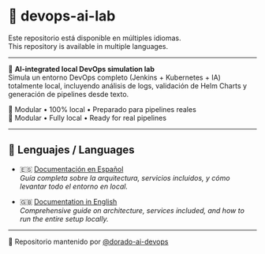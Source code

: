 # 🧪 devops-ai-lab

Este repositorio está disponible en múltiples idiomas.  
This repository is available in multiple languages.

---

🤖 **AI-integrated local DevOps simulation lab**  
Simula un entorno DevOps completo (Jenkins + Kubernetes + IA) totalmente local, incluyendo análisis de logs, validación de Helm Charts y generación de pipelines desde texto.

🧠 Modular • 100% local • Preparado para pipelines reales  
🧠 Modular • Fully local • Ready for real pipelines

---

## 📘 Lenguajes / Languages

- 🇪🇸 [Documentación en Español](./README_ES.md)  
  _Guía completa sobre la arquitectura, servicios incluidos, y cómo levantar todo el entorno en local._

- 🇬🇧 [Documentation in English](./README_ENG.md)  
  _Comprehensive guide on architecture, services included, and how to run the entire setup locally._

---

📁 Repositorio mantenido por [@dorado-ai-devops](https://github.com/dorado-ai-devops)
